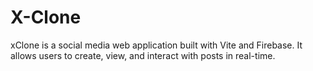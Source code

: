 # X-Clone
xClone is a social media web application built with Vite and Firebase. It allows users to create, view, and interact with posts in real-time.
